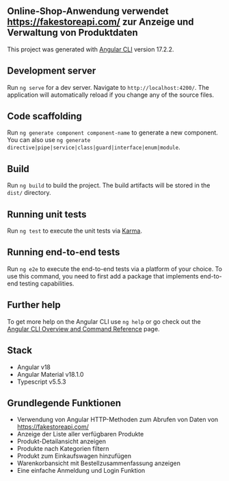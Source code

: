 ## Online-Shop-Anwendung verwendet https://fakestoreapi.com/ zur Anzeige und Verwaltung von Produktdaten

This project was generated with [Angular CLI](https://github.com/angular/angular-cli) version 17.2.2.

## Development server

Run `ng serve` for a dev server. Navigate to `http://localhost:4200/`. The application will automatically reload if you change any of the source files.

## Code scaffolding

Run `ng generate component component-name` to generate a new component. You can also use `ng generate directive|pipe|service|class|guard|interface|enum|module`.

## Build

Run `ng build` to build the project. The build artifacts will be stored in the `dist/` directory.

## Running unit tests

Run `ng test` to execute the unit tests via [Karma](https://karma-runner.github.io).

## Running end-to-end tests

Run `ng e2e` to execute the end-to-end tests via a platform of your choice. To use this command, you need to first add a package that implements end-to-end testing capabilities.

## Further help

To get more help on the Angular CLI use `ng help` or go check out the [Angular CLI Overview and Command Reference](https://angular.io/cli) page.

## Stack
 - Angular v18
 - Angular Material v18.1.0
 - Typescript v5.5.3

## Grundlegende Funktionen
 - Verwendung von Angular HTTP-Methoden zum Abrufen von Daten von https://fakestoreapi.com/ 
 - Anzeige der Liste aller verfügbaren Produkte
 - Produkt-Detailansicht anzeigen
 - Produkte nach Kategorien filtern
 - Produkt zum Einkaufswagen hinzufügen
 - Warenkorbansicht mit Bestellzusammenfassung anzeigen
 - Eine einfache Anmeldung und Login Funktion